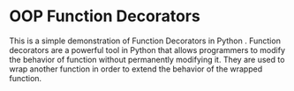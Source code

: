 # OOP Function Decorators

This is a simple demonstration of Function Decorators in Python . Function decorators are a powerful tool in Python that allows programmers to modify the behavior of function without permanently modifying it. They are used to wrap another function in order to extend the behavior of the wrapped function.
